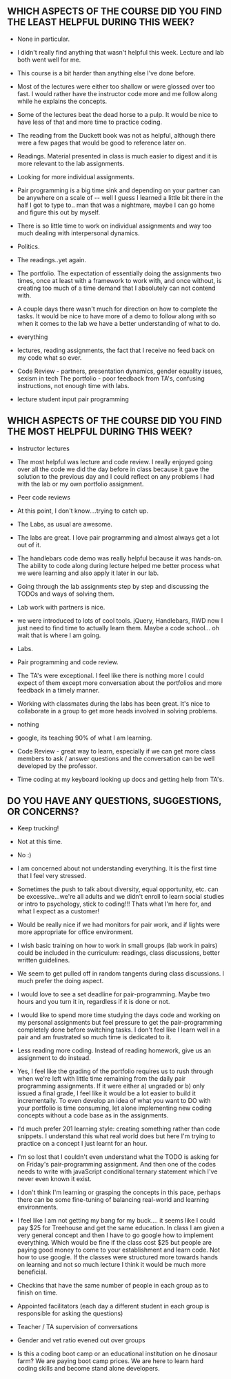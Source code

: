 ## WHICH ASPECTS OF THE COURSE DID YOU FIND THE LEAST HELPFUL DURING THIS WEEK?

- None in particular.

- I didn't really find anything that wasn't helpful this week. Lecture and lab both went well for me.

- This course is a bit harder than anything else I've done before.

- Most of the lectures were either too shallow or were glossed over too fast. I would rather have the instructor code more and me follow along while he explains the concepts.

- Some of the lectures beat the dead horse to a pulp. It would be nice to have less of that and more time to practice coding.

- The reading from the Duckett book was not as helpful, although there were a few pages that would be good to reference later on.

- Readings. Material presented in class is much easier to digest and it is more relevant to the lab assignments.

- Looking for more individual assignments.

- Pair programming is a big time sink and depending on your partner can be anywhere on a scale of -- well I guess I learned a little bit there in the half I got to type to.. man that was a nightmare, maybe I can go home and figure this out by myself.

- There is so little time to work on individual assignments and way too much dealing with interpersonal dynamics.

- Politics.

- The readings..yet again.

- The portfolio. The expectation of essentially doing the assignments two times, once at least with a framework to work with, and once without, is creating too much of a time demand that I absolutely can not contend with.

- A couple days there wasn't much for direction on how to complete the tasks. It would be nice to have more of a demo to follow along with so when it comes to the lab we have a better understanding of what to do.

- everything

- lectures, reading assignments, the fact that I receive no feed back on my code what so ever.

- Code Review - partners, presentation dynamics, gender equality issues, sexism in tech The portfolio - poor feedback from TA's, confusing instructions, not enough time with labs.

- lecture student input pair programming

## WHICH ASPECTS OF THE COURSE DID YOU FIND THE MOST HELPFUL DURING THIS WEEK?

- Instructor lectures

- The most helpful was lecture and code review. I really enjoyed going over all the code we did the day before in class because it gave the solution to the previous day and I could reflect on any problems I had with the lab or my own portfolio assignment.

- Peer code reviews

- At this point, I don't know....trying to catch up.

- The Labs, as usual are awesome.

- The labs are great. I love pair programming and almost always get a lot out of it.

- The handlebars code demo was really helpful because it was hands-on. The ability to code along during lecture helped me better process what we were learning and also apply it later in our lab.

- Going through the lab assignments step by step and discussing the TODOs and ways of solving them.

- Lab work with partners is nice.

- we were introduced to lots of cool tools. jQuery, Handlebars, RWD now I just need to find time to actually learn them. Maybe a code school... oh wait that is where I am going.

- Labs.

- Pair programming and code review.

- The TA's were exceptional. I feel like there is nothing more I could expect of them except more conversation about the portfolios and more feedback in a timely manner.

- Working with classmates during the labs has been great. It's nice to collaborate in a group to get more heads involved in solving problems.

- nothing

- google, its teaching 90% of what I am learning.

- Code Review - great way to learn, especially if we can get more class members to ask / answer questions and the conversation can be well developed by the professor.

- Time coding at my keyboard looking up docs and getting help from TA's.

## DO YOU HAVE ANY QUESTIONS, SUGGESTIONS, OR CONCERNS?

- Keep trucking!

- Not at this time.

- No :)

- I am concerned about not understanding everything. It is the first time that I feel very stressed.

- Sometimes the push to talk about diversity, equal opportunity, etc. can be excessive...we're all adults and we didn't enroll to learn social studies or intro to psychology, stick to coding!!! Thats what I'm here for, and what I expect as a customer!

- Would be really nice if we had monitors for pair work, and if lights were more appropriate for office environment.

- I wish basic training on how to work in small groups (lab work in pairs) could be included in the curriculum: readings, class discussions, better written guidelines.

- We seem to get pulled off in random tangents during class discussions. I much prefer the doing aspect.

- I would love to see a set deadline for pair-programming. Maybe two hours and you turn it in, regardless if it is done or not.

- I would like to spend more time studying the days code and working on my personal assignments but feel pressure to get the pair-programming completely done before switching tasks. I don't feel like I learn well in a pair and am frustrated so much time is dedicated to it.

- Less reading more coding. Instead of reading homework, give us an assignment to do instead.

- Yes, I feel like the grading of the portfolio requires us to rush through when we're left with little time remaining from the daily pair programming assignments. If it were either a) ungraded or b) only issued a final grade, I feel like it would be a lot easier to build it incrementally. To even develop an idea of what you want to DO with your portfolio is time consuming, let alone implementing new coding concepts without a code base as in the assignments.

- I'd much prefer 201 learning style: creating something rather than code snippets. I understand this what real world does but here I'm trying to practice on a concept I just learnt for an hour.

- I'm so lost that I couldn't even understand what the TODO is asking for on Friday's pair-programming assignment. And then one of the codes needs to write with javaScript conditional ternary statement which I've never even known it exist.

- I don't think I'm learning or grasping the concepts in this pace, perhaps there can be some fine-tuning of balancing real-world and learning environments.

- I feel like I am not getting my bang for my buck.... it seems like I could pay $25 for Treehouse and get the same education. In class I am given a very general concept and then I have to go google how to implement everything. Which would be fine if the class cost $25 but people are paying good money to come to your establishment and learn code. Not how to use google. If the classes were structured more towards hands on learning and not so much lecture I think it would be much more beneficial.

- Checkins that have the same number of people in each group as to finish on time.

- Appointed facilitators (each day a different student in each group is responsible for asking the questions)

- Teacher / TA supervision of conversations

- Gender and vet ratio evened out over groups

- Is this a coding boot camp or an educational institution on he dinosaur farm? We are paying boot camp prices. We are here to learn hard coding skills and become stand alone developers.
